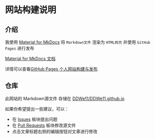 # 网站构建说明

## 介绍

我使用 [Material for MkDocs](https://github.com/squidfunk/mkdocs-material) 将 `Markdown文件` 渲染为 `HTML网页` 并使用 `GitHub Pages` 进行发布

[Material for MkDocs 文档](https://squidfunk.github.io/mkdocs-material/)

详情可以查看[GitHub Pages 个人网站构建与发布](https://www.bilibili.com/video/BV1hL4y1w72r)

## 仓库

此网站的 Markdown源文件 存储在 [DDWe11/DDWe11.github.io](https://ddwe11.github.io/)

如果你希望提出一些建议，可以：

- 在 [Issues](https://github.com/DDWe11/DDWe11.github.io/issues) 板块提出问题
- 在 [Pull Requests](https://github.com/DDWe11/DDWe11.github.io/pulls) 板块修改源文件
- 点击文章标题右侧的编辑按钮对文章进行修改
